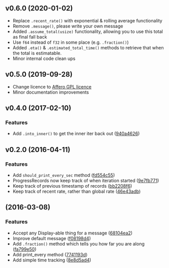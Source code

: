 ## v0.6.0 (2020-01-02)

* Replace `.recent_rate()` with exponential & rolling average functionality
* Remove `.message()`, please write your own message
* Added `.assume_total(usize)` functionality, allowing you to use this total as final fall back
* Use `f64` instead of `f32` in some place (e.g. `.fraction()`)
* Added `.eta()` & `.estimated_total_time()` methods to retrieve that when the
  total is estimatable.
* Minor internal code clean ups

## v0.5.0 (2019-09-28)

* Change licence to [Affero GPL licence](LICENCE)
* Minor documentation improvements

## v0.4.0 (2017-02-10)

### Features

* Add `.into_inner()` to get the inner iter back out ([940a4626](940a4626))


## v0.2.0 (2016-04-11)

### Features

* Add `should_print_every_sec` method ([fd554c55](fd554c55))
* ProgressRecords now keep track of when iteration started ([9e7fb771](9e7fb771))
* Keep track of previous timestamp of records ([bb2208f6](bb2208f6))
* Keep track of recent rate, rather than global rate ([46e43adb](46e43adb))


##  (2016-03-08)

### Features

* Accept any Display-able thing for a message ([68104ea2](68104ea2))
* Improve default message ([f08198d4](f08198d4))
* Add `.fraction()` method which tells you how far you are along ([fa799e50](fa799e50))
* Add print_every method ([7741193d](7741193d))
* Add simple time tracking ([8e8d5ad4](8e8d5ad4))
